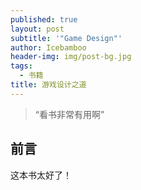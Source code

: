 ```yaml
---
published: true
layout: post
subtitle: '"Game Design"'
author: Icebamboo
header-img: img/post-bg.jpg
tags:
  - 书籍
title: 游戏设计之道
---
```

> “看书非常有用啊”


## 前言

这本书太好了！
